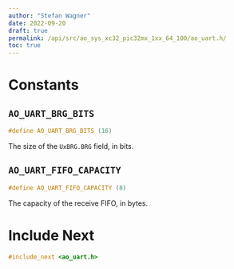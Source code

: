 ```yaml
---
author: "Stefan Wagner"
date: 2022-09-20
draft: true
permalink: /api/src/ao_sys_xc32_pic32mx_1xx_64_100/ao_uart.h/
toc: true
---
```


# Constants

## `AO_UART_BRG_BITS`

```c
#define AO_UART_BRG_BITS (16)
```

The size of the `UxBRG.BRG` field, in bits.

## `AO_UART_FIFO_CAPACITY`

```c
#define AO_UART_FIFO_CAPACITY (8)
```

The capacity of the receive FIFO, in bytes.

# Include Next

```c
#include_next <ao_uart.h>
```
